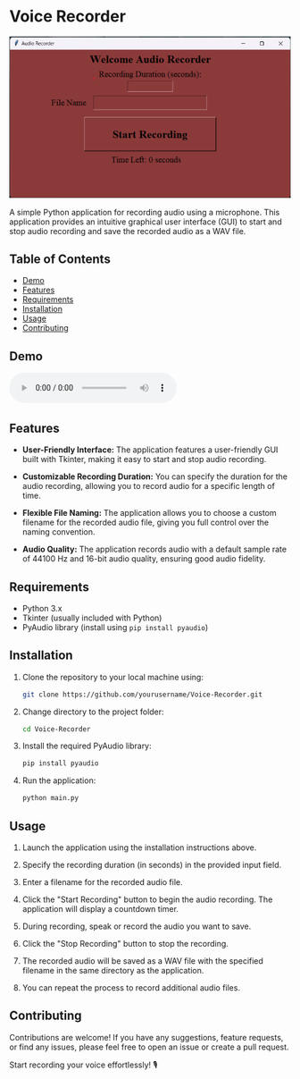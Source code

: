 # Voice Recorder

![Project Image](audiosever.png)

A simple Python application for recording audio using a microphone. This application provides an intuitive graphical user interface (GUI) to start and stop audio recording and save the recorded audio as a WAV file.

## Table of Contents

- [Demo](#demo)
- [Features](#features)
- [Requirements](#requirements)
- [Installation](#installation)
- [Usage](#usage)
- [Contributing](#contributing)


## Demo

![Demo GIF](demo1.wav)

## Features

- **User-Friendly Interface:** The application features a user-friendly GUI built with Tkinter, making it easy to start and stop audio recording.

- **Customizable Recording Duration:** You can specify the duration for the audio recording, allowing you to record audio for a specific length of time.

- **Flexible File Naming:** The application allows you to choose a custom filename for the recorded audio file, giving you full control over the naming convention.

- **Audio Quality:** The application records audio with a default sample rate of 44100 Hz and 16-bit audio quality, ensuring good audio fidelity.

## Requirements

- Python 3.x
- Tkinter (usually included with Python)
- PyAudio library (install using `pip install pyaudio`)

## Installation

1. Clone the repository to your local machine using:

   ```bash
   git clone https://github.com/yourusername/Voice-Recorder.git
   ```

2. Change directory to the project folder:

   ```bash
   cd Voice-Recorder
   ```

3. Install the required PyAudio library:

   ```bash
   pip install pyaudio
   ```

4. Run the application:

   ```bash
   python main.py
   ```

## Usage

1. Launch the application using the installation instructions above.

2. Specify the recording duration (in seconds) in the provided input field.

3. Enter a filename for the recorded audio file.

4. Click the "Start Recording" button to begin the audio recording. The application will display a countdown timer.

5. During recording, speak or record the audio you want to save.

6. Click the "Stop Recording" button to stop the recording.

7. The recorded audio will be saved as a WAV file with the specified filename in the same directory as the application.

8. You can repeat the process to record additional audio files.

## Contributing

Contributions are welcome! If you have any suggestions, feature requests, or find any issues, please feel free to open an issue or create a pull request.

Start recording your voice effortlessly! 🎙️
